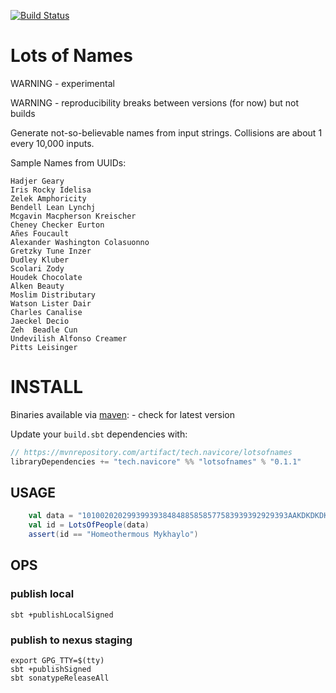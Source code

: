 [![Build Status](https://travis-ci.org/navicore/lots-of-names.svg?branch=master)](https://travis-ci.org/navicore/lots-of-names)
# Lots of Names

WARNING - experimental

WARNING - reproducibility breaks between versions (for now) but not builds

Generate not-so-believable names from input strings.  Collisions are about 1 every 10,000 inputs.

Sample Names from UUIDs:

```
Hadjer Geary
Iris Rocky Idelisa
Zelek Amphoricity
Bendell Lean Lynchj
Mcgavin Macpherson Kreischer
Cheney Checker Eurton
Añes Foucault
Alexander Washington Colasuonno
Gretzky Tune Inzer
Dudley Kluber
Scolari Zody
Houdek Chocolate
Alken Beauty
Moslim Distributary
Watson Lister Dair
Charles Canalise
Jaeckel Decio
Zeh  Beadle Cun
Undevilish Alfonso Creamer
Pitts Leisinger
```

# INSTALL

Binaries available via [maven](https://mvnrepository.com/artifact/tech.navicore/lotsofnames): - check for latest version

Update your `build.sbt` dependencies with:
```scala
// https://mvnrepository.com/artifact/tech.navicore/lotsofnames
libraryDependencies += "tech.navicore" %% "lotsofnames" % "0.1.1"
```

## USAGE

```scala
    val data = "1010020202993993938484885858577583939392929393AAKDKDKDKDKDKDKDKDKDD"
    val id = LotsOfPeople(data)
    assert(id == "Homeothermous Mykhaylo")
```

## OPS

### publish local

```console
sbt +publishLocalSigned
```

### publish to nexus staging

```console
export GPG_TTY=$(tty)
sbt +publishSigned
sbt sonatypeReleaseAll
```

